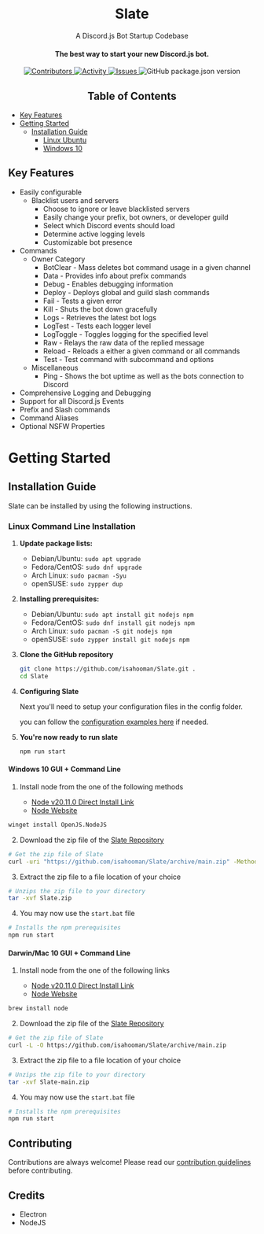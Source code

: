 <h1 align="center">
  <br>Slate<br>
</h1>
<p align="center">
  A Discord.js Bot Startup Codebase
</p>

<h4 align="center">
  The best way to start your new Discord.js bot.
</h4>

<p align="center">
  <a href="https://img.shields.io/github/contributors/isahooman/Slate" >
    <img src="https://img.shields.io/github/contributors/isahooman/Slate" alt = "Contributors"/>
  </a>
  <a href="https://github.com/isahooman/Slate/pulse">
    <img src="https://img.shields.io/github/commit-activity/m/isahooman/slate" alt = "Activity" />
  </a>
  <a href="https://img.shields.io/github/issues/isahooman/Slate" >
    <img src="https://img.shields.io/github/issues/isahooman/Slate" alt="Issues"/>
  </a>
  <img alt="GitHub package.json version" src="https://img.shields.io/github/package-json/v/isahooman/slate">
</p>

<h2 align="center">Table of Contents</h2>

- [Key Features](#key-features)
- [Getting Started](#getting-started)
  - [Installation Guide](#installation-guide)
    - [Linux Ubuntu](#ubuntu-linux-x64-command-line)
    - [Windows 10](#windows-10-gui--command-line)

## Key Features

- Easily configurable
  - Blacklist users and servers
    - Choose to ignore or leave blacklisted servers
    - Easily change your prefix, bot owners, or developer guild
    - Select which Discord events should load
    - Determine active logging levels
    - Customizable bot presence
- Commands
  - Owner Category
    - BotClear - Mass deletes bot command usage in a given channel
    - Data - Provides info about prefix commands
    - Debug - Enables debugging information
    - Deploy - Deploys global and guild slash commands
    - Fail - Tests a given error
    - Kill - Shuts the bot down gracefully
    - Logs - Retrieves the latest bot logs
    - LogTest - Tests each logger level
    - LogToggle - Toggles logging for the specified level
    - Raw - Relays the raw data of the replied message
    - Reload - Reloads a either a given command or all commands
    - Test - Test command with subcommand and options
  - Miscellaneous
    - Ping - Shows the bot uptime as well as the bots connection to Discord
- Comprehensive Logging and Debugging
- Support for all Discord.js Events
- Prefix and Slash commands
- Command Aliases
- Optional NSFW Properties

# Getting Started

## Installation Guide

Slate can be installed by using the following instructions.

### Linux Command Line Installation

1. **Update package lists:**

   - Debian/Ubuntu: `sudo apt upgrade`
   - Fedora/CentOS: `sudo dnf upgrade`
   - Arch Linux: `sudo pacman -Syu`
   - openSUSE: `sudo zypper dup`

2. **Installing prerequisites:**

   - Debian/Ubuntu: `sudo apt install git nodejs npm`
   - Fedora/CentOS: `sudo dnf install git nodejs npm`
   - Arch Linux: `sudo pacman -S git nodejs npm`
   - openSUSE: `sudo zypper install git nodejs npm`

3. **Clone the GitHub repository**
   ```bash
   git clone https://github.com/isahooman/Slate.git .
   cd Slate
   ```
4. **Configuring Slate**

   Next you'll need to setup your configuration files in the config folder.

   you can follow the [configuration examples here](./config/README.md) if needed.

5. **You're now ready to run slate**
   ```bash
   npm run start
   ```

#### Windows 10 GUI + Command Line

1. Install node from the one of the following methods

   - [Node v20.11.0 Direct Install Link](https://nodejs.org/dist/v20.11.0/node-v20.11.0-x64.msi)
   - [Node Website](https://nodejs.org/en)

```bash
winget install OpenJS.NodeJS
```

2. Download the zip file of the [Slate Repository](https://github.com/isahooman/Slate/archive/refs/heads/main.zip)

```bash
# Get the zip file of Slate
curl -uri "https://github.com/isahooman/Slate/archive/main.zip" -Method "GET" -Outfile "Slate.zip"
```

3. Extract the zip file to a file location of your choice

```bash
# Unzips the zip file to your directory
tar -xvf Slate.zip
```

4. You may now use the `start.bat` file

```bash
# Installs the npm prerequisites
npm run start
```

#### Darwin/Mac 10 GUI + Command Line

1. Install node from the one of the following links

   - [Node v20.11.0 Direct Install Link](https://nodejs.org/dist/v20.11.0/node-v20.11.0.pkg)
   - [Node Website](https://nodejs.org/en)

```bash
brew install node
```

2. Download the zip file of the [Slate Repository](https://github.com/isahooman/Slate/archive/refs/heads/main.zip)

```bash
# Get the zip file of Slate
curl -L -O https://github.com/isahooman/Slate/archive/main.zip
```

3. Extract the zip file to a file location of your choice

```bash
# Unzips the zip file to your directory
tar -xvf Slate-main.zip
```

4. You may now use the `start.bat` file

```bash
# Installs the npm prerequisites
npm run start
```

## Contributing

Contributions are always welcome! Please read our [contribution guidelines](.github/CONTRIBUTING.md) before contributing.

## Credits

- Electron
- NodeJS
